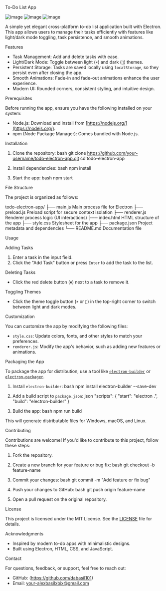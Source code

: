 
 To-Do List App

![image](https://github.com/user-attachments/assets/92d885eb-0b28-4f9d-921a-8082921679e8)
![image](https://github.com/user-attachments/assets/3745ce23-0eae-4b27-a0ec-3aee6e9b1cc2)
![image](https://github.com/user-attachments/assets/1ca23c30-1535-4d94-b680-a76391a56f9f)


A simple yet elegant cross-platform to-do list application built with Electron. This app allows users to manage their tasks efficiently with features like light/dark mode toggling, task persistence, and smooth animations.



 Features

- Task Management: Add and delete tasks with ease.
- Light/Dark Mode: Toggle between light (`☀️`) and dark (`🌙`) themes.
- Persistent Storage: Tasks are saved locally using `localStorage`, so they persist even after closing the app.
- Smooth Animations: Fade-in and fade-out animations enhance the user experience.
- Modern UI: Rounded corners, consistent styling, and intuitive design.



 Prerequisites

Before running the app, ensure you have the following installed on your system:

- Node.js: Download and install from [https://nodejs.org/](https://nodejs.org/).
- npm (Node Package Manager): Comes bundled with Node.js.



 Installation

1. Clone the repository:
   bash
   git clone https://github.com/your-username/todo-electron-app.git
   cd todo-electron-app
   

2. Install dependencies:
   bash
   npm install
   

3. Start the app:
   bash
   npm start
   



 File Structure

The project is organized as follows:


todo-electron-app/
├── main.js           Main process file for Electron
├── preload.js        Preload script for secure context isolation
├── renderer.js       Renderer process logic (UI interactions)
├── index.html        HTML structure of the app
├── style.css         Stylesheet for the app
├── package.json      Project metadata and dependencies
└── README.md         Documentation file




 Usage

 Adding Tasks
1. Enter a task in the input field.
2. Click the "Add Task" button or press `Enter` to add the task to the list.

 Deleting Tasks
- Click the red delete button (`✖️`) next to a task to remove it.

 Toggling Themes
- Click the theme toggle button (`☀️` or `🌙`) in the top-right corner to switch between light and dark modes.



 Customization

You can customize the app by modifying the following files:

- `style.css`: Update colors, fonts, and other styles to match your preferences.
- `renderer.js`: Modify the app's behavior, such as adding new features or animations.



 Packaging the App

To package the app for distribution, use a tool like [`electron-builder`](https://www.electron.build/) or [`electron-packager`](https://github.com/electron/electron-packager).

1. Install `electron-builder`:
   bash
   npm install electron-builder --save-dev
   

2. Add a build script to `package.json`:
   json
   "scripts": {
     "start": "electron .",
     "build": "electron-builder"
   }
   

3. Build the app:
   bash
   npm run build
   

This will generate distributable files for Windows, macOS, and Linux.



 Contributing

Contributions are welcome! If you'd like to contribute to this project, follow these steps:

1. Fork the repository.
2. Create a new branch for your feature or bug fix:
   bash
   git checkout -b feature-name
   
3. Commit your changes:
   bash
   git commit -m "Add feature or fix bug"
   
4. Push your changes to GitHub:
   bash
   git push origin feature-name
   
5. Open a pull request on the original repository.



 License

This project is licensed under the MIT License. See the [LICENSE](LICENSE) file for details.



 Acknowledgments

- Inspired by modern to-do apps with minimalistic designs.
- Built using Electron, HTML, CSS, and JavaScript.



 Contact

For questions, feedback, or support, feel free to reach out:

- GitHub: (https://github.com/dabasil101)
- Email: your-alexbasilxbix@gmail.com
